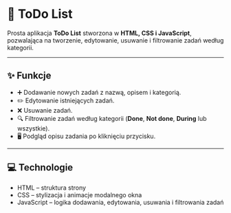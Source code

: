 # 📝 ToDo List

Prosta aplikacja **ToDo List** stworzona w **HTML, CSS i JavaScript**, pozwalająca na tworzenie, edytowanie, usuwanie i filtrowanie zadań według kategorii.  

---

## ✨ Funkcje

- ➕ Dodawanie nowych zadań z nazwą, opisem i kategorią.  
- ✏️ Edytowanie istniejących zadań.  
- ❌ Usuwanie zadań.  
- 🔍 Filtrowanie zadań według kategorii (**Done**, **Not done**, **During** lub wszystkie).  
- 🖥️ Podgląd opisu zadania po kliknięciu przycisku.  

---

## 💻 Technologie

- HTML – struktura strony  
- CSS – stylizacja i animacje modalnego okna  
- JavaScript – logika dodawania, edytowania, usuwania i filtrowania zadań
